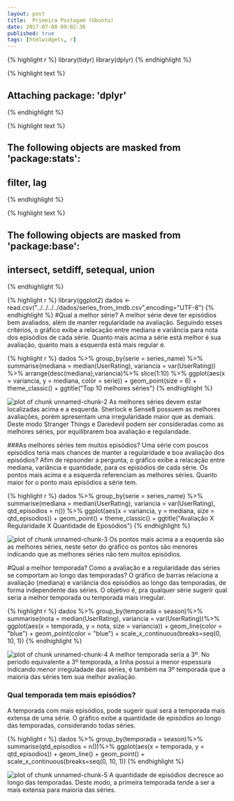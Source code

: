 ```yaml
---
layout: post
title:  Primeira Postagem (Ubuntu)
date: 2017-07-08 09:02:30
published: true
tags: [htmlwidgets, r]
---
```


{% highlight r %}
library(tidyr)
library(dplyr)
{% endhighlight %}



{% highlight text %}
## 
## Attaching package: 'dplyr'
{% endhighlight %}



{% highlight text %}
## The following objects are masked from 'package:stats':
## 
##     filter, lag
{% endhighlight %}



{% highlight text %}
## The following objects are masked from 'package:base':
## 
##     intersect, setdiff, setequal, union
{% endhighlight %}



{% highlight r %}
library(ggplot2)
dados <- read.csv("../../../../dados/series_from_imdb.csv",encoding="UTF-8")
{% endhighlight %}
#Qual a melhor série?
A melhor série deve ter episódios bem avaliados, além de manter regularidade na avaliação. Seguindo esses critérios, o gráfico exibe a relacação entre mediana e variância para nota dos episódios de cada série. Quanto mais acima a série está melhor é sua avaliação, quanto mais a esquerda está mais regular é.

{% highlight r %}
dados %>% 
    group_by(serie = series_name) %>% 
    summarise(mediana = median(UserRating),
              variancia = var(UserRating)) %>%
    arrange(desc(mediana),variancia)%>%
    slice(1:10) %>% 
  ggplot(aes(x = variancia, y = mediana, color = serie)) + 
  geom_point(size = 6) + 
  theme_classic() +
  ggtitle("Top 10 melhores séries")
{% endhighlight %}

![plot of chunk unnamed-chunk-2](/checkpoint3figure/source/primeira-postagem/2017-07-08-minha-primeira-postagem/unnamed-chunk-2-1.png)
As melhores séries devem estar localizadas acima e a esquerda. Sherlock e Sense8 possuem as melhores avaliações, porém apresentam uma irregularidade maior que as demais. Deste modo Stranger Things e Daredevil podem ser consideradas como as melhores séries, por equilibrarem boa avaliação e regularidade.


###As melhores séries tem muitos episódios?
Uma série com poucos episódios teria mais chances de manter a regularidade e boa avaliação dos episódios? Afim de repsonder a pergunta, o gráfico exibe a relacação entre mediana, variância e quantidade, para os episódios de cada série. Os pontos mais acima e a esquerda referenciam as melhores séries. Quanto maior for o ponto mais episódios a série tem. 

{% highlight r %}
dados %>% 
    group_by(serie = series_name) %>% 
    summarise(mediana = median(UserRating),
              variancia = var(UserRating), 
              qtd_episodios = n()) %>%
  ggplot(aes(x = variancia, y = mediana, size = qtd_episodios)) + 
  geom_point() + 
  theme_classic() +
  ggtitle("Avaliação X Regularidade X Quantidade de Eposódios")
{% endhighlight %}

![plot of chunk unnamed-chunk-3](/checkpoint3figure/source/primeira-postagem/2017-07-08-minha-primeira-postagem/unnamed-chunk-3-1.png)
Os pontos mais acima a a esquerda são as melhores séries, neste setor do gráfico os pontos são menores indicando que as melhores séries não tem muitos episódios.


#Qual a melhor temporada?
Como a avaliação e a regularidade das séries se comportam ao longo das temporadas? O gráfico de barras relaciona a avaliação (mediana) e variância dos episódios ao longo das temporadas, de forma independente das séries. O objetivo é, pra qualquer série sugerir qual seria a melhor temporada ou temporada mais irregular.

{% highlight r %}
dados %>% 
  group_by(temporada = season)%>%
  summarise(nota = median(UserRating),
            variancia = var(UserRating))%>% 
  ggplot(aes(x = temporada, y = nota, size = variancia)) + 
  geom_line(color = "blue") + 
  geom_point(color = "blue") +
  scale_x_continuous(breaks=seq(0, 10, 1)) 
{% endhighlight %}

![plot of chunk unnamed-chunk-4](/checkpoint3figure/source/primeira-postagem/2017-07-08-minha-primeira-postagem/unnamed-chunk-4-1.png)
A melhor temporada seria a 3º. No periodo equivalente a 3º temporada, a linha possui a menor espessura indicando menor irreguladade das séries, é também na 3º temporada que a maioria das séries tem sua melhor avaliação.  


### Qual temporada tem mais episódios?
A temporada com mais episódios, pode sugerir qual será a temporada mais extensa de uma série. O gráfico exibe a quantidade de episódios ao longo das temporadas, considerando todas séries.   

{% highlight r %}
dados %>% 
  group_by(temporada = season)%>%
  summarise(qtd_episodios = n())%>% 
  ggplot(aes(x = temporada, y = qtd_episodios)) + 
  geom_line() + 
  geom_point() +
  scale_x_continuous(breaks=seq(0, 10, 1)) 
{% endhighlight %}

![plot of chunk unnamed-chunk-5](/checkpoint3figure/source/primeira-postagem/2017-07-08-minha-primeira-postagem/unnamed-chunk-5-1.png)
A quantidade de episódios decresce ao longo das temporadas. Deste modo, a primeira temporada tende a ser a mais extensa para maioria das séries.
